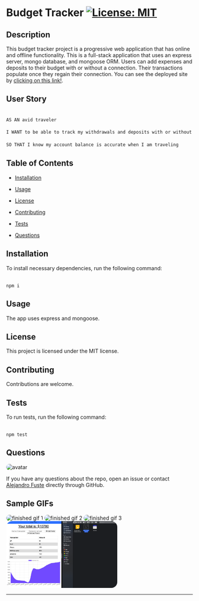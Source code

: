 
# Budget Tracker [![License: MIT](https://img.shields.io/badge/License-MIT-blue.svg)](https://opensource.org/licenses/MIT)


## Description 

This budget tracker project is a progressive web application that has online and offline functionality. This is a full-stack application that uses an express server, mongo database, and mongoose ORM. Users can add expenses and deposits to their budget with or without a connection. Their transactions populate once they regain their connection. You can see the deployed site by [clicking on this link!](https://zep-budget-tracker.herokuapp.com/). 

## User Story

```md

AS AN avid traveler

I WANT to be able to track my withdrawals and deposits with or without a data/internet connection

SO THAT I know my account balance is accurate when I am traveling

```

## Table of Contents

* [Installation](#installation)

* [Usage](#usage)

* [License](#license)

* [Contributing](#contributing)

* [Tests](#tests)

* [Questions](#questions)

## Installation

To install necessary dependencies, run the following command:

```

npm i

```

## Usage

The app uses express and mongoose. 

## License

This project is licensed under the MIT license.

## Contributing

Contributions are welcome.

## Tests 

To run tests, run the following command:

```

npm test

```

## Questions

<img src="https://avatars2.githubusercontent.com/u/48495840?v=4" alt="avatar" style="border-radius: 16px" width="60"/>

If you have any questions about the repo, open an issue or contact [Alejandro Fuste](https://github.com/ZepCap) directly through GitHub.

## Sample GIFs

<img src="./public/images/gif1.gif" alt="finished gif 1" style="border-radius: 16px" width="300" height="180"/>

<img src="./public/images/gif2.gif" alt="finished gif 2" style="border-radius: 16px" width="300" height="180"/>

<img src="./public/images/gif3.gif" alt="finished gif 3" style="border-radius: 16px" width="300" height="180"/>

<img src="./public/images/PWA App.png" alt="Picture of App" style="border-radius: 16px" width="300" height="180"/>

---
